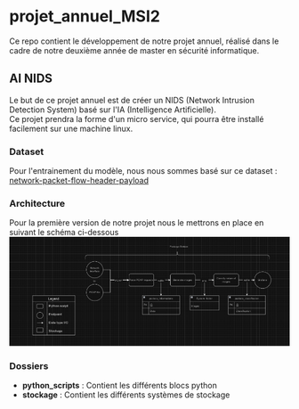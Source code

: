 # projet_annuel_MSI2
Ce repo contient le développement de notre projet annuel, réalisé dans le cadre de notre deuxième année de master en sécurité informatique.

## AI NIDS
Le but de ce projet annuel est de créer un NIDS (Network Intrusion Detection System) basé sur l'IA (Intelligence Artificielle).  
Ce projet prendra la forme d'un micro service, qui pourra être installé facilement sur une machine linux.

### Dataset
Pour l'entrainement du modèle, nous nous sommes basé sur ce dataset : [network-packet-flow-header-payload](https://huggingface.co/datasets/rdpahalavan/network-packet-flow-header-payload)

### Architecture
Pour la première version de notre projet nous le mettrons en place en suivant le schéma ci-dessous
![schema_architecture_v1](https://github.com/PierreKzh/projet_annuel_MSI2/blob/main/img/schema_architecture_v1.png)

### Dossiers
- **python_scripts** : Contient les différents blocs python
- **stockage** : Contient les différents systèmes de stockage
